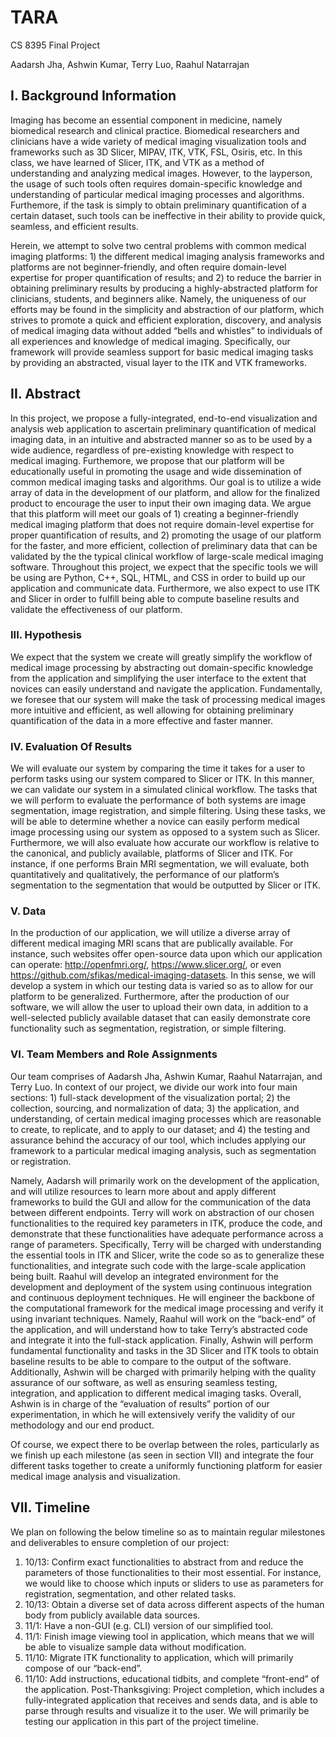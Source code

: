 # TARA

CS 8395 Final Project

Aadarsh Jha, Ashwin Kumar, Terry Luo, Raahul Natarrajan

## I. Background Information

Imaging has become an essential component in medicine, namely biomedical research and clinical practice. Biomedical researchers and clinicians have a wide variety of medical imaging visualization tools and frameworks such as 3D Slicer, MIPAV, ITK, VTK, FSL, Osiris, etc. In this class, we have learned of Slicer, ITK, and VTK as a method of understanding and analyzing medical images. However, to the layperson, the usage of such tools often requires domain-specific knowledge and understanding of particular medical imaging processes and algorithms. Furthemore, if the task is simply to obtain preliminary quantification of a certain dataset, such tools can be ineffective in their ability to provide quick, seamless, and efficient results. 

Herein, we attempt to solve two central problems with common medical imaging platforms: 1) the different medical imaging analysis frameworks and platforms are not beginner-friendly, and often require domain-level expertise for proper quantification of results; and 2) to reduce the barrier in obtaining preliminary results by producing a highly-abstracted platform for clinicians, students, and beginners alike. Namely, the uniqueness of our efforts may be found in the simplicity and abstraction of our platform, which strives to promote a quick and efficient exploration, discovery, and analysis of medical imaging data without added “bells and whistles” to individuals of all experiences and knowledge of medical imaging. Specifically, our framework will provide seamless support for basic medical imaging tasks by providing an abstracted, visual layer to the ITK and VTK frameworks.

## II. Abstract 

In this project, we propose a fully-integrated, end-to-end visualization and analysis web application to ascertain preliminary quantification of medical imaging data, in an intuitive and abstracted manner so as to be used by a wide audience, regardless of pre-existing knowledge with respect to medical imaging. Furthemore, we propose that our platform will be educationally useful in promoting the usage and wide dissemination of common medical imaging tasks and algorithms. Our goal is to utilize a wide array of data in the development of our platform, and allow for the finalized product to encourage the user to input their own imaging data. We argue that this platform will meet our goals of 1) creating a beginner-friendly medical imaging platform that does not require domain-level expertise for proper quantification of results, and 2) promoting the usage of our platform for the faster, and more efficient, collection of preliminary data that can be validated by the the typical clinical workflow of large-scale medical imaging software. Throughout this project, we expect that the specific tools we will be using are Python, C++, SQL, HTML, and CSS in order to build up our application and communicate data. Furthermore, we also expect to use ITK and Slicer in order to fulfill being able to compute baseline results and validate the effectiveness of our platform. 

### III. Hypothesis 

We expect that the system we create will greatly simplify the workflow of medical image processing by abstracting out domain-specific knowledge from the application and simplifying the user interface to the extent that novices can easily understand and navigate the application. Fundamentally, we foresee that our system will make the task of processing medical images more intuitive and efficient, as well allowing for obtaining preliminary quantification of the data in a more effective and faster manner.

### IV. Evaluation Of Results 

We will evaluate our system by comparing the time it takes for a user to perform tasks using our system compared to Slicer or ITK. In this manner, we can validate our system in a simulated clinical workflow. The tasks that we will perform to evaluate the performance of both systems are image segmentation, image registration, and simple filtering. Using these tasks, we will be able to determine whether a novice can easily perform medical image processing using our system as opposed to a system such as Slicer. Furthermore, we will also evaluate how accurate our workflow is relative to the canonical, and publicly available, platforms of Slicer and ITK. For instance, if one performs Brain MRI segmentation, we will evaluate, both quantitatively and qualitatively, the performance of our platform’s segmentation to the segmentation that would be outputted by Slicer or ITK. 

### V. Data
	
In the production of our application, we will utilize a diverse array of different medical imaging MRI scans that are publically available. For instance, such websites offer open-source data upon which our application can operate: http://openfmri.org/, https://www.slicer.org/, or even https://github.com/sfikas/medical-imaging-datasets. In this sense, we will develop a system in which our testing data is varied so as to allow for our platform to be generalized. Furthermore, after the production of our software, we will allow the user to upload their own data, in addition to a well-selected publicly available dataset that can easily demonstrate core functionality such as segmentation, registration, or simple filtering.

### VI. Team Members and Role Assignments 

Our team comprises of Aadarsh Jha, Ashwin Kumar, Raahul Natarrajan, and Terry Luo. In context of our project, we divide our work into four main sections: 1) full-stack development of the visualization portal; 2) the collection, sourcing, and normalization of data; 3) the application, and understanding, of certain medical imaging processes which are reasonable to create, to replicate, and to apply to our dataset; and 4) the testing and assurance behind the accuracy of our tool, which includes applying our framework to a particular medical imaging analysis, such as segmentation or registration. 	

Namely, Aadarsh will primarily work on the development of the application, and will utilize resources to learn more about and apply different frameworks to build the GUI and allow for the communication of the data between different endpoints. Terry will work on abstraction of our chosen functionalities to the required key parameters in ITK, produce the code, and demonstrate that these functionalities have adequate performance across a range of parameters. Specifically, Terry will be charged with understanding the essential tools in ITK and Slicer, write the code so as to generalize these functionalities, and integrate such code with the large-scale application being built. Raahul will develop an integrated environment for the development and deployment of the system using continuous integration and continuous deployment techniques. He will engineer the backbone of the computational framework for the medical image processing and verify it using invariant techniques. Namely, Raahul will work on the “back-end” of the application, and will understand how to take Terry’s abstracted code and integrate it into the full-stack application. Finally, Ashwin will perform fundamental functionality and tasks in the 3D Slicer and ITK tools to obtain baseline results to be able to compare to the output of the software. Additionally, Ashwin will be charged with primarily helping with the quality assurance of our software, as well as ensuring seamless testing, integration, and application to different medical imaging tasks. Overall, Ashwin is in charge of the “evaluation of results” portion of our experimentation, in which he will extensively verify the validity of our methodology and our end product. 

Of course, we expect there to be overlap between the roles, particularly as we finish up each milestone (as seen in section VII) and integrate the four different tasks together to create a uniformly functioning platform for easier medical image analysis and visualization. 

## VII. Timeline

We plan on following the below timeline so as to maintain regular milestones and deliverables to ensure completion of our project: 

1. 10/13: Confirm exact functionalities to abstract from and reduce the parameters of those functionalities to their most essential. For instance, we would like to choose which inputs or sliders to use as parameters for registration, segmentation, and other related tasks. 
2. 10/13: Obtain a diverse set of data across different aspects of the human body from publicly available data sources. 
3. 11/1: Have a non-GUI (e.g. CLI) version of our simplified tool. 
4. 11/1: Finish image viewing tool in application, which means that we will be able to visualize sample data without modification.
5. 11/10: Migrate ITK functionality to application, which will primarily compose of our “back-end”. 
6. 11/10: Add instructions, educational tidbits, and complete “front-end” of the application. 
Post-Thanksgiving: Project completion, which includes a fully-integrated application that receives and sends data, and is able to parse through results and visualize it to the user. We will primarily be testing our application in this part of the project timeline. 




